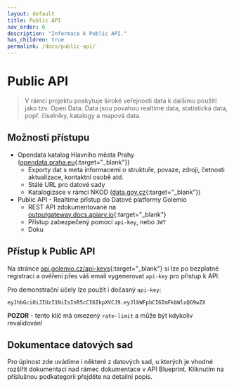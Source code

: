 ```yaml
---
layout: default
title: Public API
nav_order: 6
description: "Informace k Public API."
has_children: true
permalink: /docs/public-api/
---
```


# Public API

> V rámci projektu poskytuje široké veřejnosti data k dalšímu použití jako tzv. Open Data. Data jsou povahou realtime data, statistická data, popř. číselníky, katalogy a mapová data.

## Možnosti přístupu

- Opendata katalog Hlavního města Prahy ([opendata.praha.eu](http://opendata.praha.eu){:target="_blank"})
    - Exporty dat s meta informacemi o struktuře, povaze, zdroji, četnosti aktualizace, kontaktní osobě atd.
    - Stálé URL pro datové sady
    - Katalogizace v rámci NKOD ([data.gov.cz](//data.gov.cz){:target="_blank"})
- Public API - Realtime přístup do Datové platformy Golemio
    - REST API zdokumentované na [outputgateway.docs.apiary.io](//outputgateway.docs.apiary.io){:target="_blank"}
    - Přístup zabezpečený pomocí `api-key`, nebo `JWT`
    - Doku

## Přístup k Public API

Na stránce [api.golemio.cz/api-keys](//api.golemio.cz/api-keys){:target="_blank"} si lze po bezplatné registraci a ověření přes váš email vygenerovat `api-key` pro přístup k API.

Pro demonstrační účely lze použít i dočasný `api-key`: 
```
eyJhbGciOiJIUzI1NiIsInR5cCI6IkpXVCJ9.eyJlbWFpbCI6ImFkbWluQG9wZX
```
**POZOR** - tento klíč má omezený `rate-limit` a může být kdykoliv revalidován!

## Dokumentace datových sad

Pro úplnost zde uvádíme i některé z datových sad, u kterých je vhodné rozšířit dokumentaci nad rámec dokumentace v API Blueprint. Kliknutím na příslušnou podkategorii přejděte na detailní popis.